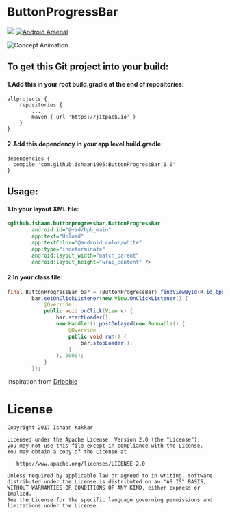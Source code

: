 # ButtonProgressBar
[![](https://jitpack.io/v/ishaan1995/ButtonProgressBar.svg)](https://jitpack.io/#ishaan1995/ButtonProgressBar)
[![Android Arsenal](https://img.shields.io/badge/Android%20Arsenal-ButtonProgressBar-brightgreen.svg?style=flat)](https://android-arsenal.com/details/1/5482)

![](https://raw.githubusercontent.com/ishaan1995/ButtonProgressBar/master/output_F2Ryon.gif "Concept Animation")

## To get this Git project into your build:
#### 1.Add this in your root build.gradle at the end of repositories:

```
allprojects {
	repositories {
		...
		maven { url 'https://jitpack.io' }
	}
}
```

#### 2.Add this dependency in your app level build.gradle:
```
dependencies {
  compile 'com.github.ishaan1995:ButtonProgressBar:1.0'
}
```

## Usage:
#### 1.In your layout XML file:
```xml
<github.ishaan.buttonprogressbar.ButtonProgressBar
        android:id="@+id/bpb_main"
        app:text="Upload"
        app:textColor="@android:color/white"
        app:type="indeterminate"
        android:layout_width="match_parent"
        android:layout_height="wrap_content" />
```

#### 2.In your class file:
```java
final ButtonProgressBar bar = (ButtonProgressBar) findViewById(R.id.bpb_main);
        bar.setOnClickListener(new View.OnClickListener() {
            @Override
            public void onClick(View v) {
                bar.startLoader();
                new Handler().postDelayed(new Runnable() {
                    @Override
                    public void run() {
                        bar.stopLoader();
                    }
                }, 5000);
            }
        });
```

Inspiration from [Dribbble](https://dribbble.com/shots/2551579-Download-Button)

License
=======

    Copyright 2017 Ishaan Kakkar

    Licensed under the Apache License, Version 2.0 (the "License");
    you may not use this file except in compliance with the License.
    You may obtain a copy of the License at

       http://www.apache.org/licenses/LICENSE-2.0

    Unless required by applicable law or agreed to in writing, software
    distributed under the License is distributed on an "AS IS" BASIS,
    WITHOUT WARRANTIES OR CONDITIONS OF ANY KIND, either express or implied.
    See the License for the specific language governing permissions and
    limitations under the License.
